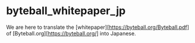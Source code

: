 # byteball_whitepaper_jp

We are here to translate the [whitepaper][https://byteball.org/Byteball.pdf] of [Byteball.org][https://byteball.org/] into Japanese.

